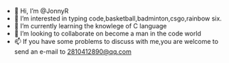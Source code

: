- 👋 Hi, I’m @JonnyR
- 👀 I’m interested in typing code,basketball,badminton,csgo,rainbow six.
- 🌱 I’m currently learning the knowlege of C language
- 💞️ I’m looking to collaborate on become a man in the code world
- 📫 If you have some problems to discuss with me,you are welcome to send an e-mail to 2810412890@qq.com

<!---
ATSlient/ATSlient is a ✨ special ✨ repository because its `README.md` (this file) appears on your GitHub profile.
You can click the Preview link to take a look at your changes.
--->
